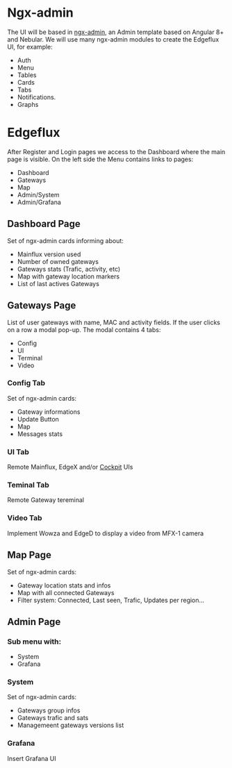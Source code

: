 # Ngx-admin
The UI will be based in [ngx-admin](https://github.com/akveo/ngx-admin), an Admin template based on Angular 8+ and Nebular. We will use many ngx-admin modules to create the Edgeflux UI, for example:
- Auth
- Menu
- Tables
- Cards
- Tabs
- Notifications.
- Graphs

# Edgeflux
After Register and Login pages we access to the Dashboard where the main page is visible. On the left side the Menu contains links to pages:
- Dashboard
- Gateways
- Map
- Admin/System
- Admin/Grafana

## Dashboard Page
Set of ngx-admin cards informing about:
- Mainflux version used
- Number of owned gateways
- Gateways stats (Trafic, activity, etc)
- Map with gateway location markers
- List of last actives Gateways

## Gateways Page
List of user gateways with name, MAC and activity fields. If the user clicks on a row a modal pop-up. The modal contains 4 tabs:
- Config
- UI
- Terminal
- Video

### Config Tab
Set of ngx-admin cards:
- Gateway informations
- Update Button
- Map
- Messages stats

### UI Tab
Remote Mainflux, EdgeX and/or [Cockpit](https://cockpit-project.org/) UIs

### Teminal Tab
Remote Gateway tereminal

### Video Tab
Implement Wowza and EdgeD to display a video from MFX-1 camera

## Map Page
Set of ngx-admin cards:
- Gateway location stats and infos
- Map with all connected Gateways
- Filter system: Connected, Last seen, Trafic, Updates per region...

## Admin Page
### Sub menu with:
- System
- Grafana

### System
Set of ngx-admin cards:
- Gateways group infos
- Gateways trafic and sats
- Managemeent gateways versions list

### Grafana
Insert Grafana UI

